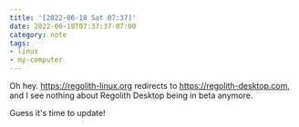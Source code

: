```yaml
---
title: '[2022-06-18 Sat 07:37]'
date: 2022-06-18T07:37:37-07:00
category: note
tags:
- linux
- my-computer
---
```


Oh hey. <https://regolith-linux.org> redirects to https://regolith-desktop.com, and I see nothing about Regolith Desktop being in beta anymore.

Guess it's time to update!
